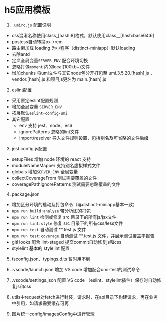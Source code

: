 # h5应用模板

1. `.umirc.js` 配置说明
  - css混淆名称使用class_[hash:8]格式，默认使用class__[hash:base64:6]
  - postcss自动转换px->rem
  - 路由懒加载
  loading 为小程序（distinct-miniapp）默认loading
  - 去除antd
  - 定义全局变量`SERVER_ENV` 配合环境切换
  - 忽略打包`moment` 内的local(100kb+)文件
  - 增加chunks
  将umi文件与其它node包分开打包至 umi.3.5.20.[hash].js 、vendor.[hash].js 和项目js更名为 main.[hash].js

2. eslint配置
  - 采用原定eslint配置规则
  - 增加全局变量 `SERVER_ENV` 
  - 拓展默认`eslint-config-umi` 
  - 其它配置
    + env 支持 jest、node、es6 
    + ignorePatterns 忽略的lint文件 
    + import/resolver 导入文件规则设置，包括别名及可省略的文件后缀

3. jest.config.js配置
  - setupFiles 增加 node 环境的 react 支持
  - moduleNameMapper 支持别名虚拟样式文件
  - globals 增加`SERVER_ENV` 全局变量
  - collectCoverageFrom 测试需要覆盖的文件 
  - coveragePathIgnorePatterns 测试需要忽略覆盖的文件

4. package.json
  - 增加区分环境的启动及打包命令（与distinct-miniapp基本一致）
  - `npm run build:analyze` 带分析图的打包
  - `npm run lint` 检测或修复 src 目录下的所有js/jsx文件
  - `npm run lint:style` 修复 src 目录下的所有css/less文件
  - `npm run test` 自动测试 **.test.js 文件
  - `npm run test:coverage` 自动测试 **.test.js 文件，并展示测试覆盖率报告
  - gitHooks 配合 lint-staged 提交commit自动修复js和css
  - stylelint 基本的 stylelint 配置

5. tsconfig.json、typings.d.ts 暂时用不到

6. .vscode/launch.json 增加 VS code 增加配合umi-test的测试命令

7. .vscode/settings.json 配置 VS code （eslint、stylelint插件）保存时自动修复js和css

8. utils中request对fetch进行封装，请求时，在api目录下构建请求，再在业务中引用，如请求需要缓存可再

9. 图片统一config/imagesConfig中进行管理